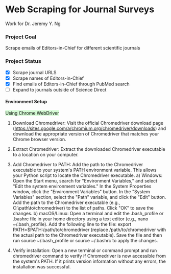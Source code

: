 # Web  Scraping for Journal Surveys
Work for Dr. Jeremy Y. Ng

### Project Goal
Scrape emails of Editors-in-Chief for different scientific journals

### Project Status
- [x] Scrape journal URLS
- [x] Scrape names of Editors-in-Chief
- [x] Find emails of Editors-in-Chief through PubMed search
- [ ] Expand to journals outside of Science Direct 

#### Environment Setup
<mark style="background: #BBFABBA6;">Using Chrome WebDriver</mark>
1. Download Chromedriver: Visit the official Chromedriver download page (https://sites.google.com/a/chromium.org/chromedriver/downloads) and download the appropriate version of Chromedriver that matches your Chrome browser version.

2. Extract Chromedriver: Extract the downloaded Chromedriver executable to a location on your computer.

3. Add Chromedriver to PATH: Add the path to the Chromedriver executable to your system's PATH environment variable. This allows your Python script to locate the Chromedriver executable.
    a) Windows: Open the Start menu, search for "Environment Variables," and select "Edit the system environment variables." In the System Properties window, click the "Environment Variables" button. In the "System Variables" section, select the "Path" variable, and click the "Edit" button. Add the path to the Chromedriver executable (e.g., C:\path\to\chromedriver) to the list of paths. Click "OK" to save the changes.
    b) macOS/Linux: Open a terminal and edit the .bash_profile or .bashrc file in your home directory using a text editor (e.g., nano ~/.bash_profile). Add the following line to the file: export PATH=$PATH:/path/to/chromedriver (replace /path/to/chromedriver with the actual path to the Chromedriver executable). Save the file and then run source ~/.bash_profile or source ~/.bashrc to apply the changes.

4. Verify installation: Open a new terminal or command prompt and run chromedriver command to verify if Chromedriver is now accessible from the system's PATH. If it prints version information without any errors, the installation was successful. 